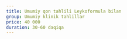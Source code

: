 ```yaml
---
title: Umumiy qon tahlili Leykoformula bilan
group: Umumiy klinik tahlillar
price: 40 000
duration: 30-60 daqiqa
---
```

